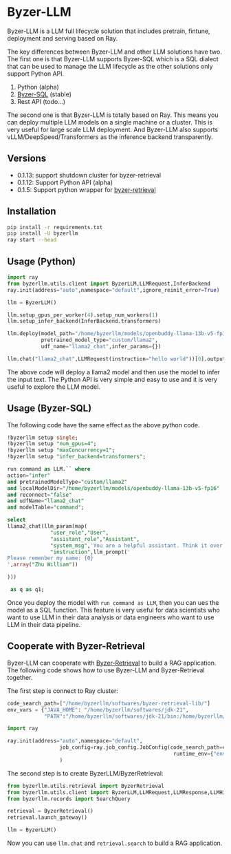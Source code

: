 # Byzer-LLM

Byzer-LLM is a LLM full lifecycle solution that includes pretrain, fintune, deployment and serving based on Ray.

The key differences between Byzer-LLM and other LLM solutions have two.
The first one is that Byzer-LLM supports Byzer-SQL which is a SQL dialect that can be used to manage the LLM lifecycle as the other solutions only support Python API.

1. Python (alpha)
2. [Byzer-SQL](https://github.com/byzer-org/byzer-lang) (stable)
3. Rest API (todo...)

The second one is that Byzer-LLM is totally based on Ray. This means you can deploy multiple LLM models on a single machine or a cluster. This is very useful for large scale LLM deployment. And Byzer-LLM also supports vLLM/DeepSpeed/Transformers as the inference backend transparently.

## Versions
- 0.1.13: support shutdown cluster for byzer-retrieval
- 0.1.12: Support Python API (alpha)
- 0.1.5: Support python wrapper for [byzer-retrieval](https://github.com/allwefantasy/byzer-retrieval)

## Installation

```bash
pip install -r requirements.txt
pip install -U byzerllm
ray start --head
```

## Usage (Python)

```python
import ray
from byzerllm.utils.client import ByzerLLM,LLMRequest,InferBackend
ray.init(address="auto",namespace="default",ignore_reinit_error=True)

llm = ByzerLLM()

llm.setup_gpus_per_worker(4).setup_num_workers(1)
llm.setup_infer_backend(InferBackend.transformers)

llm.deploy(model_path="/home/byzerllm/models/openbuddy-llama-13b-v5-fp16",
           pretrained_model_type="custom/llama2",
           udf_name="llama2_chat",infer_params={})

llm.chat("llama2_chat",LLMRequest(instruction="hello world"))[0].output
```

The above code will deploy a llama2 model and then use the model to infer the input text. The Python API is very simple and easy to use and it is very useful to explore the LLM model.

## Usage (Byzer-SQL)

The following code have the same effect as the above python code.

```sql
!byzerllm setup single;
!byzerllm setup "num_gpus=4";
!byzerllm setup "maxConcurrency=1";
!byzerllm setup "infer_backend=transformers";

run command as LLM.`` where 
action="infer"
and pretrainedModelType="custom/llama2"
and localModelDir="/home/byzerllm/models/openbuddy-llama-13b-v5-fp16"
and reconnect="false"
and udfName="llama2_chat"
and modelTable="command";

select 
llama2_chat(llm_param(map(
              "user_role","User",
              "assistant_role","Assistant",
              "system_msg",'You are a helpful assistant. Think it over and answer the user question correctly.',
              "instruction",llm_prompt('
Please remenber my name: {0}              
',array("Zhu William"))

)))

 as q as q1;

```

Once you deploy the model with `run command as LLM`, then you can ues the model as a SQL function. This feature is very useful for data scientists who want to use LLM in their data analysis or data engineers who want to use LLM in their data pipeline.

## Cooperate with Byzer-Retrieval

Byzer-LLM can cooperate with [Byzer-Retrieval](https://github.com/allwefantasy/byzer-retrieval) to build a RAG application. The following code shows how to use Byzer-LLM and Byzer-Retrieval together.

The first step is connect to Ray cluster:

```python
code_search_path=["/home/byzerllm/softwares/byzer-retrieval-lib/"]
env_vars = {"JAVA_HOME": "/home/byzerllm/softwares/jdk-21",
            "PATH":"/home/byzerllm/softwares/jdk-21/bin:/home/byzerllm/.rvm/gems/ruby-3.2.2/bin:/home/byzerllm/.rvm/gems/ruby-3.2.2@global/bin:/home/byzerllm/.rvm/rubies/ruby-3.2.2/bin:/home/byzerllm/.rbenv/shims:/home/byzerllm/.rbenv/bin:/home/byzerllm/softwares/byzer-lang-all-in-one-linux-amd64-3.3.0-2.3.7/jdk8/bin:/usr/local/cuda/bin:/usr/local/cuda/bin:/home/byzerllm/.rbenv/shims:/home/byzerllm/.rbenv/bin:/home/byzerllm/miniconda3/envs/byzerllm-dev/bin:/home/byzerllm/miniconda3/condabin:/home/byzerllm/.local/bin:/home/byzerllm/bin:/usr/local/cuda/bin:/usr/local/bin:/usr/bin:/usr/local/sbin:/usr/sbin:/home/byzerllm/.rvm/bin:/home/byzerllm/.rvm/bin"}

import ray

ray.init(address="auto",namespace="default",
                 job_config=ray.job_config.JobConfig(code_search_path=code_search_path,
                                                      runtime_env={"env_vars": env_vars})
                 )            
```

The second step is to create ByzerLLM/ByzerRetrieval:

```python
from byzerllm.utils.retrieval import ByzerRetrieval
from byzerllm.utils.client import ByzerLLM,LLMRequest,LLMResponse,LLMHistoryItem,LLMRequestExtra
from byzerllm.records import SearchQuery

retrieval = ByzerRetrieval()
retrieval.launch_gateway()

llm = ByzerLLM()
```


Now you can use `llm.chat` and `retrieval.search` to build a RAG application.





